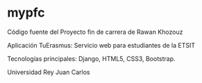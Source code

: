mypfc
=====

Código fuente del Proyecto fin de carrera de Rawan Khozouz

Aplicación TuErasmus: Servicio web para estudiantes de la ETSIT

Tecnologías principales: Django, HTML5, CSS3, Bootstrap.

Universidad Rey Juan Carlos
